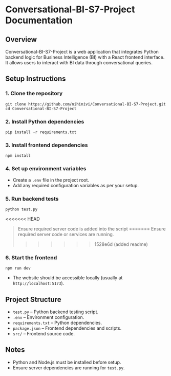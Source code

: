 # Conversational-BI-S7-Project Documentation

## Overview

Conversational-BI-S7-Project is a web application that integrates Python backend logic for Business Intelligence (BI) with a React frontend interface. It allows users to interact with BI data through conversational queries.

## Setup Instructions

### 1. Clone the repository
```
git clone https://github.com/nihinivi/Conversational-BI-S7-Project.git
cd Conversational-BI-S7-Project
```

### 2. Install Python dependencies
```
pip install -r requirements.txt
```

### 3. Install frontend dependencies
```
npm install
```

### 4. Set up environment variables
- Create a `.env` file in the project root.
- Add any required configuration variables as per your setup.

### 5. Run backend tests
```
python test.py
```
<<<<<<< HEAD
> Ensure required server code is added into the script
=======
> Ensure required server code or services are running.
>>>>>>> 1528e6d (added readme)

### 6. Start the frontend
```
npm run dev
```
- The website should be accessible locally (usually at `http://localhost:5173`).

## Project Structure

- `test.py` – Python backend testing script.
- `.env` – Environment configuration.
- `requirements.txt` – Python dependencies.
- `package.json` – Frontend dependencies and scripts.
- `src/` – Frontend source code.

## Notes

- Python and Node.js must be installed before setup.  
- Ensure server dependencies are running for `test.py`.


